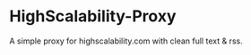 HighScalability-Proxy
=====================

A simple proxy for highscalability.com with clean full text &amp; rss.